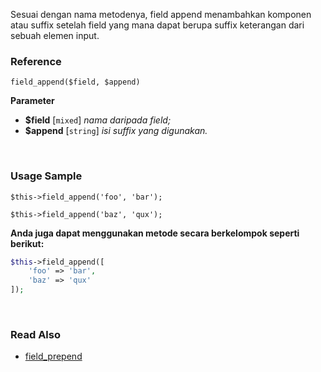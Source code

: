 Sesuai dengan nama metodenya, field append menambahkan komponen atau suffix setelah field yang mana dapat berupa suffix keterangan dari sebuah elemen input.

### Reference
`field_append($field, $append)`

**Parameter**
* **$field** [`mixed`] *nama daripada field;*
* **$append** [`string`] *isi suffix yang digunakan.*

&nbsp;

### Usage Sample
`$this->field_append('foo', 'bar');`

`$this->field_append('baz', 'qux');`

**Anda juga dapat menggunakan metode secara berkelompok seperti berikut:**

```php
$this->field_append([
    'foo' => 'bar',
    'baz' => 'qux'
]);
```

&nbsp;

### Read Also
* [field_prepend](./field_prepend)
